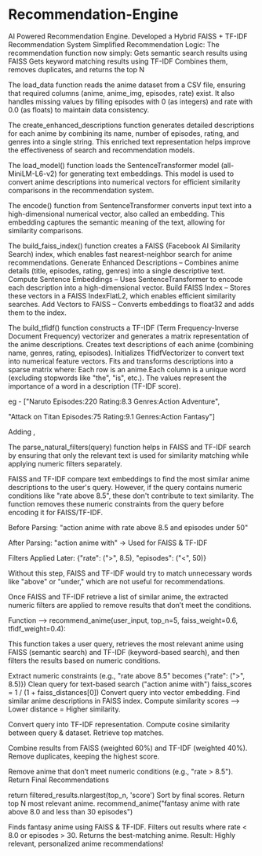 # Recommendation-Engine
AI Powered Recommendation Engine.
Developed a Hybrid FAISS + TF-IDF Recommendation System
Simplified Recommendation Logic: 
The recommendation function now simply:
Gets semantic search results using FAISS
Gets keyword matching results using TF-IDF
Combines them, removes duplicates, and returns the top N

The load_data function reads the anime dataset from a CSV file, ensuring that required columns (anime, anime_img, episodes, rate) exist. It also handles missing values by filling episodes with 0 (as integers) and rate with 0.0 (as floats) to maintain data consistency.
                                             
The create_enhanced_descriptions function generates detailed descriptions for each anime by combining its name, number of episodes, rating, and genres into a single string. This enriched text representation helps improve the effectiveness of search and recommendation models.

The load_model() function loads the SentenceTransformer model (all-MiniLM-L6-v2) for generating text embeddings. This model is used to convert anime descriptions into numerical vectors for efficient similarity comparisons in the recommendation system.

The encode() function from SentenceTransformer converts input text into a high-dimensional numerical vector, also called an embedding. This embedding captures the semantic meaning of the text, allowing for similarity comparisons.

The build_faiss_index() function creates a FAISS (Facebook AI Similarity Search) index, which enables fast nearest-neighbor search for anime recommendations.
Generate Enhanced Descriptions – Combines anime details (title, episodes, rating, genres) into a single descriptive text.
Compute Sentence Embeddings – Uses SentenceTransformer to encode each description into a high-dimensional vector.
Build FAISS Index – Stores these vectors in a FAISS IndexFlatL2, which enables efficient similarity searches.
Add Vectors to FAISS – Converts embeddings to float32 and adds them to the index.

The build_tfidf() function constructs a TF-IDF (Term Frequency-Inverse Document Frequency) vectorizer and generates a matrix representation of the anime descriptions.
Creates text descriptions of each anime (combining name, genres, rating, episodes).
Initializes TfidfVectorizer to convert text into numerical feature vectors.
Fits and transforms descriptions into a sparse matrix where:
Each row is an anime.Each column is a unique word (excluding stopwords like "the", "is", etc.).
The values represent the importance of a word in a description (TF-IDF score).

eg - ["Naruto Episodes:220 Rating:8.3 Genres:Action Adventure",  

 "Attack on Titan Episodes:75 Rating:9.1 Genres:Action Fantasy"]

Adding ,

The parse_natural_filters(query) function helps in FAISS and TF-IDF search by ensuring that only the relevant text is used for similarity matching while applying numeric filters separately.

FAISS and TF-IDF compare text embeddings to find the most similar anime descriptions to the user's query.
However, if the query contains numeric conditions like "rate above 8.5", these don't contribute to text similarity.
The function removes these numeric constraints from the query before encoding it for FAISS/TF-IDF.

Before Parsing: "action anime with rate above 8.5 and episodes under 50"

After Parsing: "action anime with" -> Used for FAISS & TF-IDF

Filters Applied Later: {"rate": (">", 8.5), "episodes": ("<", 50)}

Without this step, FAISS and TF-IDF would try to match unnecessary words like "above" or "under," which are not useful for recommendations.

Once FAISS and TF-IDF retrieve a list of similar anime, the extracted numeric filters are applied to remove results that don’t meet the conditions.

Function --> recommend_anime(user_input, top_n=5, faiss_weight=0.6, tfidf_weight=0.4):

This function takes a user query, retrieves the most relevant anime using FAISS (semantic search) and TF-IDF (keyword-based search), and then filters the results based on numeric conditions.

Extract numeric constraints (e.g., "rate above 8.5" becomes {"rate": (">", 8.5)})
Clean query for text-based search ("action anime with")
faiss_scores = 1 / (1 + faiss_distances[0])
Convert query into vector embedding.
Find similar anime descriptions in FAISS index.
Compute similarity scores --> Lower distance = Higher similarity.

Convert query into TF-IDF representation.
Compute cosine similarity between query & dataset.
Retrieve top matches.

Combine results from FAISS (weighted 60%) and TF-IDF (weighted 40%).
Remove duplicates, keeping the highest score.

Remove anime that don’t meet numeric conditions (e.g., "rate > 8.5").
Return Final Recommendations

return filtered_results.nlargest(top_n, 'score')
Sort by final scores.
Return top N most relevant anime.
recommend_anime("fantasy anime with rate above 8.0 and less than 30 episodes")


Finds fantasy anime using FAISS & TF-IDF.
Filters out results where rate < 8.0 or episodes > 30.
Returns the best-matching anime.
Result: Highly relevant, personalized anime recommendations!


